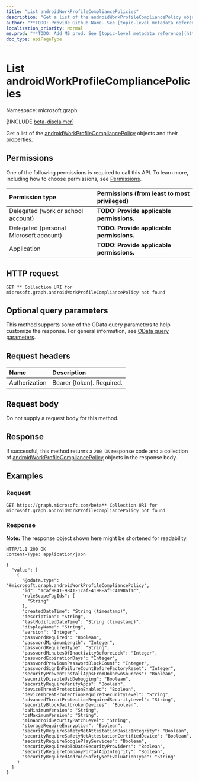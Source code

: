 ```yaml
---
title: "List androidWorkProfileCompliancePolicies"
description: "Get a list of the androidWorkProfileCompliancePolicy objects and their properties."
author: "**TODO: Provide Github Name. See [topic-level metadata reference](https://msgo.azurewebsites.net/add/document/guidelines/metadata.html#topic-level-metadata)**"
localization_priority: Normal
ms.prod: "**TODO: Add MS prod. See [topic-level metadata reference](https://msgo.azurewebsites.net/add/document/guidelines/metadata.html#topic-level-metadata)**"
doc_type: apiPageType
---
```


# List androidWorkProfileCompliancePolicies
Namespace: microsoft.graph

[!INCLUDE [beta-disclaimer](../../includes/beta-disclaimer.md)]

Get a list of the [androidWorkProfileCompliancePolicy](../resources/androidworkprofilecompliancepolicy.md) objects and their properties.

## Permissions
One of the following permissions is required to call this API. To learn more, including how to choose permissions, see [Permissions](/graph/permissions-reference).

|Permission type|Permissions (from least to most privileged)|
|:---|:---|
|Delegated (work or school account)|**TODO: Provide applicable permissions.**|
|Delegated (personal Microsoft account)|**TODO: Provide applicable permissions.**|
|Application|**TODO: Provide applicable permissions.**|

## HTTP request

<!-- {
  "blockType": "ignored"
}
-->
``` http
GET ** Collection URI for microsoft.graph.androidWorkProfileCompliancePolicy not found
```

## Optional query parameters
This method supports some of the OData query parameters to help customize the response. For general information, see [OData query parameters](/graph/query-parameters).

## Request headers
|Name|Description|
|:---|:---|
|Authorization|Bearer {token}. Required.|

## Request body
Do not supply a request body for this method.

## Response

If successful, this method returns a `200 OK` response code and a collection of [androidWorkProfileCompliancePolicy](../resources/androidworkprofilecompliancepolicy.md) objects in the response body.

## Examples

### Request
<!-- {
  "blockType": "request",
  "name": "list_androidworkprofilecompliancepolicy"
}
-->
``` http
GET https://graph.microsoft.com/beta** Collection URI for microsoft.graph.androidWorkProfileCompliancePolicy not found
```


### Response
**Note:** The response object shown here might be shortened for readability.
<!-- {
  "blockType": "response",
  "truncated": true,
  "@odata.type": "Collection(microsoft.graph.androidWorkProfileCompliancePolicy)"
}
-->
``` http
HTTP/1.1 200 OK
Content-Type: application/json

{
  "value": [
    {
      "@odata.type": "#microsoft.graph.androidWorkProfileCompliancePolicy",
      "id": "1caf9841-9841-1caf-4198-af1c4198af1c",
      "roleScopeTagIds": [
        "String"
      ],
      "createdDateTime": "String (timestamp)",
      "description": "String",
      "lastModifiedDateTime": "String (timestamp)",
      "displayName": "String",
      "version": "Integer",
      "passwordRequired": "Boolean",
      "passwordMinimumLength": "Integer",
      "passwordRequiredType": "String",
      "passwordMinutesOfInactivityBeforeLock": "Integer",
      "passwordExpirationDays": "Integer",
      "passwordPreviousPasswordBlockCount": "Integer",
      "passwordSignInFailureCountBeforeFactoryReset": "Integer",
      "securityPreventInstallAppsFromUnknownSources": "Boolean",
      "securityDisableUsbDebugging": "Boolean",
      "securityRequireVerifyApps": "Boolean",
      "deviceThreatProtectionEnabled": "Boolean",
      "deviceThreatProtectionRequiredSecurityLevel": "String",
      "advancedThreatProtectionRequiredSecurityLevel": "String",
      "securityBlockJailbrokenDevices": "Boolean",
      "osMinimumVersion": "String",
      "osMaximumVersion": "String",
      "minAndroidSecurityPatchLevel": "String",
      "storageRequireEncryption": "Boolean",
      "securityRequireSafetyNetAttestationBasicIntegrity": "Boolean",
      "securityRequireSafetyNetAttestationCertifiedDevice": "Boolean",
      "securityRequireGooglePlayServices": "Boolean",
      "securityRequireUpToDateSecurityProviders": "Boolean",
      "securityRequireCompanyPortalAppIntegrity": "Boolean",
      "securityRequiredAndroidSafetyNetEvaluationType": "String"
    }
  ]
}
```

